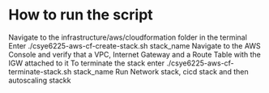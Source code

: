 # How to run the script

Navigate to the infrastructure/aws/cloudformation folder in the terminal
Enter ./csye6225-aws-cf-create-stack.sh stack_name
Navigate to the AWS Console and verify that a VPC, Internet Gateway and a Route Table with the IGW attached to it
To terminate the stack enter ./csye6225-aws-cf-terminate-stack.sh stack_name
Run Network stack, cicd stack and then autoscaling stackk
